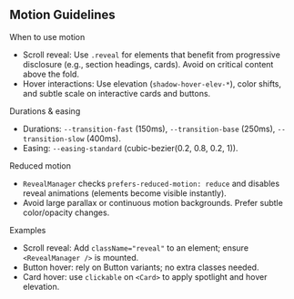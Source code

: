 ## Motion Guidelines

When to use motion
- Scroll reveal: Use `.reveal` for elements that benefit from progressive disclosure (e.g., section headings, cards). Avoid on critical content above the fold.
- Hover interactions: Use elevation (`shadow-hover-elev-*`), color shifts, and subtle scale on interactive cards and buttons.

Durations & easing
- Durations: `--transition-fast` (150ms), `--transition-base` (250ms), `--transition-slow` (400ms).
- Easing: `--easing-standard` (cubic-bezier(0.2, 0.8, 0.2, 1)).

Reduced motion
- `RevealManager` checks `prefers-reduced-motion: reduce` and disables reveal animations (elements become visible instantly).
- Avoid large parallax or continuous motion backgrounds. Prefer subtle color/opacity changes.

Examples
- Scroll reveal: Add `className="reveal"` to an element; ensure `<RevealManager />` is mounted.
- Button hover: rely on Button variants; no extra classes needed.
- Card hover: use `clickable` on `<Card>` to apply spotlight and hover elevation.


